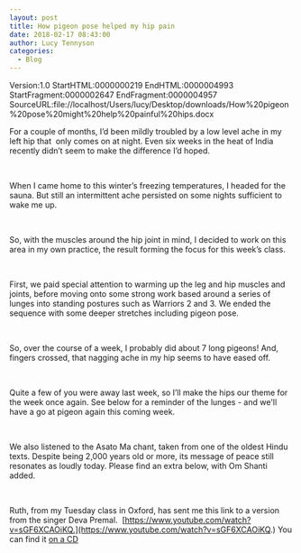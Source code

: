 ```yaml
---
layout: post
title: How pigeon pose helped my hip pain
date: 2018-02-17 08:43:00
author: Lucy Tennyson
categories:
  - Blog
---
```


Version:1.0 StartHTML:0000000219 EndHTML:0000004993 StartFragment:0000002647 EndFragment:0000004957 SourceURL:file://localhost/Users/lucy/Desktop/downloads/How%20pigeon%20pose%20might%20help%20painful%20hips.docx

For a couple of months, I’d been mildly troubled by a low level ache in my left hip that&nbsp; only comes on at night. Even six weeks in the heat of India recently didn’t seem to make the difference I’d hoped.

&nbsp;

When I came home to this winter’s freezing temperatures, I headed for the sauna. But still an intermittent ache persisted on some nights sufficient to wake me up.

&nbsp;

So, with the muscles around the hip joint in mind, I decided to work on this area in my own practice, the result forming the focus for this week’s class.

&nbsp;

First, we paid special attention to warming up the leg and hip muscles and joints, before moving onto some strong work based around a series of lunges into standing postures such as Warriors 2 and 3. We ended the sequence with some deeper stretches including pigeon pose.

&nbsp;

So, over the course of a week, I probably did about 7 long pigeons! And, fingers crossed, that nagging ache in my hip seems to have eased off.

&nbsp;

Quite a few of you were away last week, so I’ll make the hips our theme for the week once again. See below for a reminder of the lunges - and we'll have a go at pigeon again this coming week.

&nbsp;

We also listened to the Asato Ma chant, taken from one of the oldest Hindu texts. Despite being 2,000 years old or more, its message of peace still resonates as loudly today. Please find an extra below, with Om Shanti added.&nbsp;

&nbsp;

Ruth, from my Tuesday class in Oxford, has sent me this link to a version from the singer Deva Premal.&nbsp; [https://www.youtube.com/watch?v=sGF6XCAOiKQ.](https://www.youtube.com/watch?v=sGF6XCAOiKQ.) You can find it [on a CD](https://www.putumayo.com/shop/world-yoga/)

&nbsp;

&nbsp;